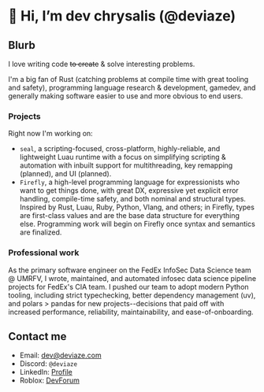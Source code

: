 # 👋 Hi, I’m dev chrysalis (@deviaze)

## Blurb

I love writing code ~~to create~~ & solve interesting problems.

I'm a big fan of Rust (catching problems at compile time with great tooling and safety), programming language research & development, gamedev, and generally making software easier to use and more obvious to end users.

### Projects

Right now I'm working on:

- `seal`, a scripting-focused, cross-platform, highly-reliable, and lightweight Luau runtime with a focus on simplifying scripting & automation with inbuilt support for multithreading, key remapping (planned), and UI (planned).
- `Firefly`, a high-level programming language for expressionists who want to get things done, with great DX, expressive yet explicit error handling, compile-time safety, and both nominal and structural types. Inspired by Rust, Luau, Ruby, Python, Vlang, and others; in Firefly, types are first-class values and are the base data structure for everything else. Programming work will begin on Firefly once syntax and semantics are finalized.

### Professional work

As the primary software engineer on the FedEx InfoSec Data Science team @ UMRFV, I wrote, maintained, and automated infosec data science pipeline projects for FedEx's CIA team. I pushed our team to adopt modern Python tooling, including strict typechecking, better dependency management (uv), and polars > pandas for new projects--decisions that paid off with increased performance, reliability, maintainability, and ease-of-onboarding.

## Contact me

- Email: [dev@deviaze.com](mailto:dev@deviaze.com)
- Discord: `@deviaze`
- LinkedIn: [Profile](www.linkedin.com/in/deviaze)
- Roblox: [DevForum](https://devforum.roblox.com/u/deviaze)

<!---
deviaze/deviaze is a ✨ special ✨ repository because its `README.md` (this file) appears on your GitHub profile.
You can click the Preview link to take a look at your changes.
--->
